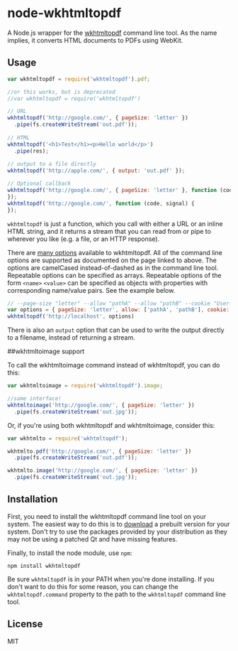 node-wkhtmltopdf
================

A Node.js wrapper for the [wkhtmltopdf](http://wkhtmltopdf.org/) command line tool.  As the name implies, 
it converts HTML documents to PDFs using WebKit.

## Usage

```javascript
var wkhtmltopdf = require('wkhtmltopdf').pdf; 

//or this works, but is deprecated
//var wkhtmltopdf = require('wkhtmltopdf')

// URL
wkhtmltopdf('http://google.com/', { pageSize: 'letter' })
  .pipe(fs.createWriteStream('out.pdf'));
  
// HTML
wkhtmltopdf('<h1>Test</h1><p>Hello world</p>')
  .pipe(res);
  
// output to a file directly
wkhtmltopdf('http://apple.com/', { output: 'out.pdf' });

// Optional callback
wkhtmltopdf('http://google.com/', { pageSize: 'letter' }, function (code, signal) {
});
wkhtmltopdf('http://google.com/', function (code, signal) {
});
```

`wkhtmltopdf` is just a function, which you call with either a URL or an inline HTML string, and it returns
a stream that you can read from or pipe to wherever you like (e.g. a file, or an HTTP response).

There are [many options](http://wkhtmltopdf.org/docs.html) available to
wkhtmltopdf.  All of the command line options are supported as documented on the page linked to above.  The
options are camelCased instead-of-dashed as in the command line tool. Repeatable options can be specified as arrays. Repeatable options of the form `<name>` `<value>` can be specified as objects with properties with corresponding name/value pairs. See the example below.

```javascript
// --page-size "letter" --allow "pathA" --allow "pathB" --cookie "User-Name" "king" --cookie "Role" "admin"
var options = { pageSize: 'letter', allow: ['pathA', 'pathB'], cookie: { 'User-Name': 'king', 'Role': 'admin'} }
wkhtmltopdf('http://localhost', options)
```

There is also an `output` option that can be used to write the output directly to a filename, instead of returning
a stream.

##wkhtmltoimage support

To call the wkhtmltoimage command instead of wkhtmltopdf, you can do this:

```javascript
var wkhtmltoimage = require('wkhtmltopdf').image;

//same interface!
wkhtmltoimage('http://google.com/', { pageSize: 'letter' })
  .pipe(fs.createWriteStream('out.jpg'));
```

Or, if you're using both wkhtmltopdf and wkhtmltoimage, consider this:
```javascript
var wkhtmlto = require('wkhtmltopdf');

wkhtmlto.pdf('http://google.com/', { pageSize: 'letter' })
  .pipe(fs.createWriteStream('out.pdf'));

wkhtmlto.image('http://google.com/', { pageSize: 'letter' })
  .pipe(fs.createWriteStream('out.jpg'));
```

## Installation

First, you need to install the wkhtmltopdf command line tool on your system.  The easiest way to do this is to
[download](http://wkhtmltopdf.org/downloads.html#stable) a prebuilt version for your system.  Don't try to use
the packages provided by your distribution as they may not be using a patched Qt and have missing features.

Finally, to install the node module, use `npm`:

    npm install wkhtmltopdf
    
Be sure `wkhtmltopdf` is in your PATH when you're done installing.  If you don't want to do this for some reason, you can change
the `wkhtmltopdf.command` property to the path to the `wkhtmltopdf` command line tool.
    
## License

MIT
